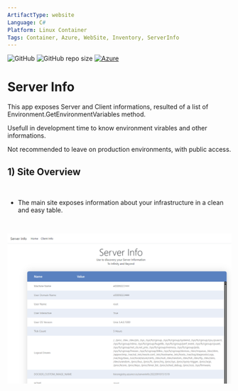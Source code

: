 ```yaml
---
ArtifactType: website
Language: C#
Platform: Linux Container
Tags: Container, Azure, WebSite, Inventory, ServerInfo
---
```


![GitHub](https://img.shields.io/github/license/microsoft/server-info-container) ![GitHub repo size](https://img.shields.io/github/repo-size/microsoft/server-info-container) [![Azure](https://badgen.net/badge/icon/azure?icon=azure&label)](https://azure.microsoft.com)

# Server Info
This app exposes Server and Client informations, resulted of a list of Environment.GetEnvironmentVariables method.

Usefull in development time to know environment virables and other informations.


Not recommended to leave on production environments, with public access.

## 1) Site Overview

<br/>

- The main site exposes information about your infrastructure in a clean and easy table. 

<br/>

![Overview](images/server-info-1.png)

<br/>

<br/>
